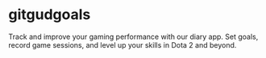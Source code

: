# gitgudgoals
Track and improve your gaming performance with our diary app. Set goals, record game sessions, and level up your skills in Dota 2 and beyond.
